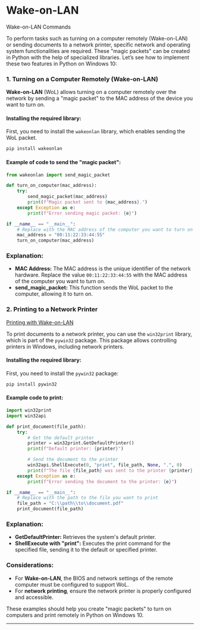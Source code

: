 # Wake-on-LAN

Wake-on-LAN Commands

To perform tasks such as turning on a computer remotely (Wake-on-LAN) or sending documents to a network printer, specific network and operating system functionalities are required. These "magic packets" can be created in Python with the help of specialized libraries. Let’s see how to implement these two features in Python on Windows 10:

### 1. Turning on a Computer Remotely (Wake-on-LAN)

**Wake-on-LAN** (WoL) allows turning on a computer remotely over the network by sending a "magic packet" to the MAC address of the device you want to turn on.

#### Installing the required library:
First, you need to install the `wakeonlan` library, which enables sending the WoL packet.

```bash
pip install wakeonlan
```

#### Example of code to send the "magic packet":
```python
from wakeonlan import send_magic_packet

def turn_on_computer(mac_address):
    try:
        send_magic_packet(mac_address)
        print(f"Magic packet sent to {mac_address}.")
    except Exception as e:
        print(f"Error sending magic packet: {e}")

if __name__ == "__main__":
    # Replace with the MAC address of the computer you want to turn on
    mac_address = "00:11:22:33:44:55"
    turn_on_computer(mac_address)
```

### Explanation:
- **MAC Address:** The MAC address is the unique identifier of the network hardware. Replace the value `00:11:22:33:44:55` with the MAC address of the computer you want to turn on.
- **send_magic_packet:** This function sends the WoL packet to the computer, allowing it to turn on.

### 2. Printing to a Network Printer
[Printing with Wake-on-LAN](https://github.com/0joseDark/Wake-on-LAN/blob/main/impressora.md)

To print documents to a network printer, you can use the `win32print` library, which is part of the `pywin32` package. This package allows controlling printers in Windows, including network printers.

#### Installing the required library:
First, you need to install the `pywin32` package:

```bash
pip install pywin32
```

#### Example code to print:
```python
import win32print
import win32api

def print_document(file_path):
    try:
        # Get the default printer
        printer = win32print.GetDefaultPrinter()
        print(f"Default printer: {printer}")

        # Send the document to the printer
        win32api.ShellExecute(0, "print", file_path, None, ".", 0)
        print(f"The file {file_path} was sent to the printer {printer}.")
    except Exception as e:
        print(f"Error sending the document to the printer: {e}")

if __name__ == "__main__":
    # Replace with the path to the file you want to print
    file_path = "C:\\path\\to\\document.pdf"
    print_document(file_path)
```

### Explanation:
- **GetDefaultPrinter:** Retrieves the system's default printer.
- **ShellExecute with "print":** Executes the print command for the specified file, sending it to the default or specified printer.

### Considerations:
- For **Wake-on-LAN**, the BIOS and network settings of the remote computer must be configured to support WoL.
- For **network printing**, ensure the network printer is properly configured and accessible.

These examples should help you create "magic packets" to turn on computers and print remotely in Python on Windows 10.

--- 
